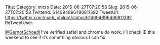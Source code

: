 Title: 
Category: micro
Date: 2015-06-27T07:20:58
Slug: 2015-06-27T07:20:58
TwitterId: 614694896490811392
TweetUrl: https://twitter.com/mark_philpot/status/614694896490811392
ReTweetUser: 

[@GernotSchoedl](https://twitter.com/GernotSchoedl) I’ve verified safari and chrome do work. I’ll check IE this weekend to see if it’s something obvious I can fix